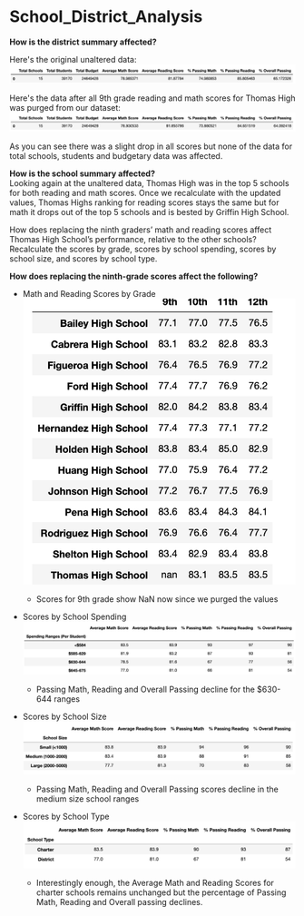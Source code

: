 # School_District_Analysis

**How is the district summary affected?**  

Here's the original unaltered data:
![](2020-06-27-20-09-50.png)  

Here's the data after all 9th grade reading and math scores for Thomas High was purged from our dataset:
![](2020-06-27-20-12-01.png)

As you can see there was a slight drop in all scores but none of the data for total schools, students and budgetary data was affected.

**How is the school summary affected?**  
Looking again at the unaltered data, Thomas High was in the top 5 schools for both reading and math scores. Once we recalculate with the updated values, Thomas Highs ranking for reading scores stays the same but for math it drops out of the top 5 schools and is bested by Griffin High School. 


How does replacing the ninth graders’ math and reading scores affect Thomas High School’s performance, relative to the other schools?
Recalculate the scores by grade, scores by school spending, scores by school size, and scores by school type.  

**How does replacing the ninth-grade scores affect the following?**
* Math and Reading Scores by Grade  
![](2020-06-28-07-24-32.png)
    * Scores for 9th grade show NaN now since we purged the values  

* Scores by School Spending
![](2020-06-28-07-29-41.png)
  * Passing Math, Reading and Overall Passing decline for the $630-644 ranges  
* Scores by School Size
![](2020-06-28-07-33-53.png)
    * Passing Math, Reading and Overall Passing scores decline in the medium size school ranges
* Scores by School Type
![](2020-06-28-07-35-01.png)
    * Interestingly enough, the Average Math and Reading Scores for charter schools remains unchanged but the percentage of Passing Math, Reading and Overall passing declines.